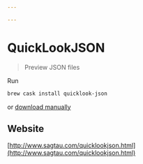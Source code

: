 ```yaml
---

---
```


# QuickLookJSON

> Preview JSON files

Run 

```sh
brew cask install quicklook-json
```

 or [download manually](http://www.sagtau.com/media/QuickLookJSON.qlgenerator.zip)

## Website
[http://www.sagtau.com/quicklookjson.html](http://www.sagtau.com/quicklookjson.html)

